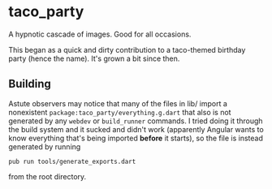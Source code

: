 # taco_party

A hypnotic cascade of images. Good for all occasions.

This began as a quick and dirty contribution to a taco-themed birthday party (hence the name). It's grown a bit since then.

## Building

Astute observers may notice that many of the files in lib/ import a nonexistent `package:taco_party/everything.g.dart` that also is not generated by any `webdev` or `build_runner` commands. I tried doing it through the build system and it sucked and didn't work (apparently Angular wants to know everything that's being imported __before__ it starts), so the file is instead generated by running

```
pub run tools/generate_exports.dart
```

from the root directory.